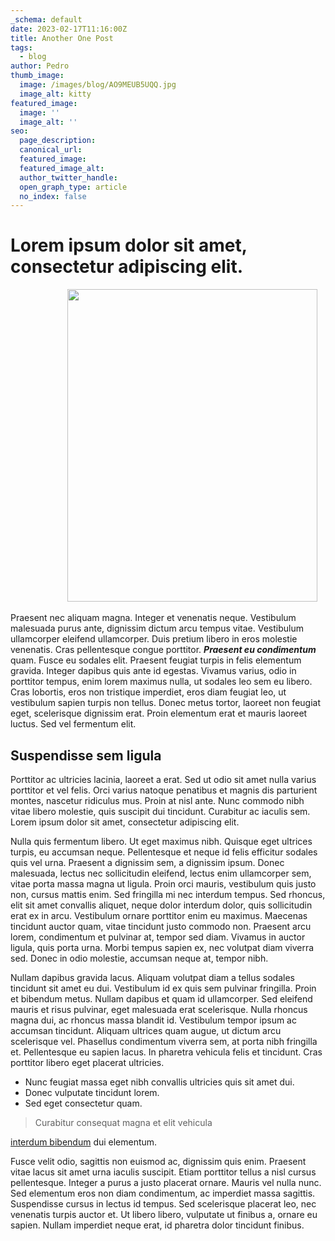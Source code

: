 ```yaml
---
_schema: default
date: 2023-02-17T11:16:00Z
title: Another One Post
tags:
  - blog
author: Pedro
thumb_image:
  image: /images/blog/AO9MEUB5UQQ.jpg
  image_alt: kitty
featured_image:
  image: ''
  image_alt: ''
seo:
  page_description:
  canonical_url:
  featured_image:
  featured_image_alt:
  author_twitter_handle:
  open_graph_type: article
  no_index: false
---
```

# Lorem ipsum dolor sit amet, consectetur adipiscing elit.

&nbsp; &nbsp; &nbsp; &nbsp; &nbsp; &nbsp; &nbsp; &nbsp; &nbsp; &nbsp; &nbsp; &nbsp;<img src="/images/blog/FB_IMG_1587635821725.jpg" width="400" height="500" />

Praesent nec aliquam magna. Integer et venenatis neque. Vestibulum malesuada purus ante, dignissim dictum arcu tempus vitae. Vestibulum ullamcorper eleifend ullamcorper. Duis pretium libero in eros molestie venenatis. Cras pellentesque congue porttitor. ***Praesent eu condimentum*** quam. Fusce eu sodales elit. Praesent feugiat turpis in felis elementum gravida. Integer dapibus quis ante id egestas. Vivamus varius, odio in porttitor tempus, enim lorem maximus nulla, ut sodales leo sem eu libero. Cras lobortis, eros non tristique imperdiet, eros diam feugiat leo, ut vestibulum sapien turpis non tellus. Donec metus tortor, laoreet non feugiat eget, scelerisque dignissim erat. Proin elementum erat et mauris laoreet luctus. Sed vel fermentum elit.

## Suspendisse sem ligula

Porttitor ac ultricies lacinia, laoreet a erat. Sed ut odio sit amet nulla varius porttitor et vel felis. Orci varius natoque penatibus et magnis dis parturient montes, nascetur ridiculus mus. Proin at nisl ante. Nunc commodo nibh vitae libero molestie, quis suscipit dui tincidunt. Curabitur ac iaculis sem. Lorem ipsum dolor sit amet, consectetur adipiscing elit.

Nulla quis fermentum libero. Ut eget maximus nibh. Quisque eget ultrices turpis, eu accumsan neque. Pellentesque et neque id felis efficitur sodales quis vel urna. Praesent a dignissim sem, a dignissim ipsum. Donec malesuada, lectus nec sollicitudin eleifend, lectus enim ullamcorper sem, vitae porta massa magna ut ligula. Proin orci mauris, vestibulum quis justo non, cursus mattis enim. Sed fringilla mi nec interdum tempus. Sed rhoncus, elit sit amet convallis aliquet, neque dolor interdum dolor, quis sollicitudin erat ex in arcu. Vestibulum ornare porttitor enim eu maximus. Maecenas tincidunt auctor quam, vitae tincidunt justo commodo non. Praesent arcu lorem, condimentum et pulvinar at, tempor sed diam. Vivamus in auctor ligula, quis porta urna. Morbi tempus sapien ex, nec volutpat diam viverra sed. Donec in odio molestie, accumsan neque at, tempor nibh.

Nullam dapibus gravida lacus. Aliquam volutpat diam a tellus sodales tincidunt sit amet eu dui. Vestibulum id ex quis sem pulvinar fringilla. Proin et bibendum metus. Nullam dapibus et quam id ullamcorper. Sed eleifend mauris et risus pulvinar, eget malesuada erat scelerisque. Nulla rhoncus magna dui, ac rhoncus massa blandit id. Vestibulum tempor ipsum ac accumsan tincidunt. Aliquam ultrices quam augue, ut dictum arcu scelerisque vel. Phasellus condimentum viverra sem, at porta nibh fringilla et. Pellentesque eu sapien lacus. In pharetra vehicula felis et tincidunt. Cras porttitor libero eget placerat ultricies.

* Nunc feugiat massa eget nibh convallis ultricies quis sit amet dui.
* Donec vulputate tincidunt lorem.
* Sed eget consectetur quam.

> Curabitur consequat magna et elit vehicula

[interdum bibendum](/pricing/) dui elementum.

Fusce velit odio, sagittis non euismod ac, dignissim quis enim. Praesent vitae lacus sit amet urna iaculis suscipit. Etiam porttitor tellus a nisl cursus pellentesque. Integer a purus a justo placerat ornare. Mauris vel nulla nunc. Sed elementum eros non diam condimentum, ac imperdiet massa sagittis. Suspendisse cursus in lectus id tempus. Sed scelerisque placerat leo, nec venenatis turpis auctor et. Ut libero libero, vulputate ut finibus a, ornare eu sapien. Nullam imperdiet neque erat, id pharetra dolor tincidunt finibus.